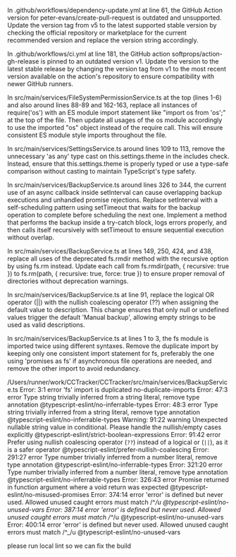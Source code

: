 In .github/workflows/dependency-update.yml at line 61, the GitHub Action version
for peter-evans/create-pull-request is outdated and unsupported. Update the
version tag from v5 to the latest supported stable version by checking the
official repository or marketplace for the current recommended version and
replace the version string accordingly.

In .github/workflows/ci.yml at line 181, the GitHub action
softprops/action-gh-release is pinned to an outdated version v1. Update the
version to the latest stable release by changing the version tag from v1 to the
most recent version available on the action's repository to ensure compatibility
with newer GitHub runners.

In src/main/services/FileSystemPermissionService.ts at the top (lines 1-6) and
also around lines 88-89 and 162-163, replace all instances of require('os') with
an ES module import statement like "import os from 'os';" at the top of the
file. Then update all usages of the os module accordingly to use the imported
"os" object instead of the require call. This will ensure consistent ES module
style imports throughout the file.

In src/main/services/SettingsService.ts around lines 109 to 113, remove the
unnecessary 'as any' type cast on this.settings.theme in the includes check.
Instead, ensure that this.settings.theme is properly typed or use a type-safe
comparison without casting to maintain TypeScript's type safety.

In src/main/services/BackupService.ts around lines 326 to 344, the current use
of an async callback inside setInterval can cause overlapping backup executions
and unhandled promise rejections. Replace setInterval with a self-scheduling
pattern using setTimeout that waits for the backup operation to complete before
scheduling the next one. Implement a method that performs the backup inside a
try-catch block, logs errors properly, and then calls itself recursively with
setTimeout to ensure sequential execution without overlap.

In src/main/services/BackupService.ts at lines 149, 250, 424, and 438, replace
all uses of the deprecated fs.rmdir method with the recursive option by using
fs.rm instead. Update each call from fs.rmdir(path, { recursive: true }) to
fs.rm(path, { recursive: true, force: true }) to ensure proper removal of
directories without deprecation warnings.

In src/main/services/BackupService.ts at line 91, replace the logical OR
operator (||) with the nullish coalescing operator (??) when assigning the
default value to description. This change ensures that only null or undefined
values trigger the default 'Manual backup', allowing empty strings to be used as
valid descriptions.

In src/main/services/BackupService.ts at lines 1 to 3, the fs module is imported
twice using different syntaxes. Remove the duplicate import by keeping only one
consistent import statement for fs, preferably the one using 'promises as fs' if
asynchronous file operations are needed, and remove the other import to avoid
redundancy.

/Users/runner/work/CCTracker/CCTracker/src/main/services/BackupService.ts
Error:     3:1   error    'fs' import is duplicated                                                                                  no-duplicate-imports
Error:    47:3   error    Type string trivially inferred from a string literal, remove type annotation                               @typescript-eslint/no-inferrable-types
Error:    48:3   error    Type string trivially inferred from a string literal, remove type annotation                               @typescript-eslint/no-inferrable-types
Warning:    91:22  warning  Unexpected nullable string value in conditional. Please handle the nullish/empty cases explicitly          @typescript-eslint/strict-boolean-expressions
Error:    91:42  error    Prefer using nullish coalescing operator (`??`) instead of a logical or (`||`), as it is a safer operator  @typescript-eslint/prefer-nullish-coalescing
Error:   291:27  error    Type number trivially inferred from a number literal, remove type annotation                               @typescript-eslint/no-inferrable-types
Error:   321:20  error    Type number trivially inferred from a number literal, remove type annotation                               @typescript-eslint/no-inferrable-types
Error:   326:43  error    Promise returned in function argument where a void return was expected                                     @typescript-eslint/no-misused-promises
Error:   374:14  error    'error' is defined but never used. Allowed unused caught errors must match /^_/u                           @typescript-eslint/no-unused-vars
Error:   387:14  error    'error' is defined but never used. Allowed unused caught errors must match /^_/u                           @typescript-eslint/no-unused-vars
Error:   400:14  error    'error' is defined but never used. Allowed unused caught errors must match /^_/u                           @typescript-eslint/no-unused-vars

please run local lint so we can fix the build
